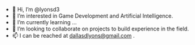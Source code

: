 - 👋 Hi, I’m @lyonsd3
- 👀 I’m interested in Game Development and Artificial Intelligence.
- 🌱 I’m currently learning ...
- 💞️ I’m looking to collaborate on projects to build experience in the field.
- 📫 I can be reached at dallasdlyons@gmail.com .

<!---
lyonsd3/lyonsd3 is a ✨ special ✨ repository because its `README.md` (this file) appears on your GitHub profile.
You can click the Preview link to take a look at your changes.
--->
